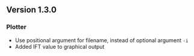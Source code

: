 ## Version 1.3.0

### Plotter

- Use positional argument for filename, instead of optional argument `-i`
- Added IFT value to graphical output
